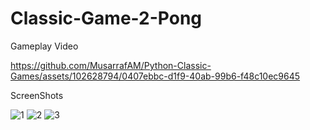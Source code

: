 # Classic-Game-2-Pong

<p> Gameplay Video </p>

https://github.com/MusarrafAM/Python-Classic-Games/assets/102628794/0407ebbc-d1f9-40ab-99b6-f48c10ec9645

<p> ScreenShots </p>

![1](https://github.com/MusarrafAM/Python-Classic-Games/assets/102628794/5aa636fc-17ca-4a0f-9db0-0afdf7d920a8)
![2](https://github.com/MusarrafAM/Python-Classic-Games/assets/102628794/3e3c008e-9c39-4679-9264-30ffa0077a7b)
![3](https://github.com/MusarrafAM/Python-Classic-Games/assets/102628794/2bbabfff-1402-4ba9-8aa7-00537bda937e)
